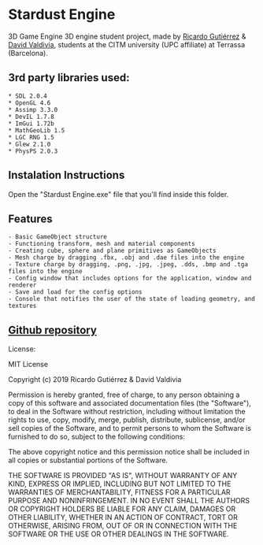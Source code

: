 # Stardust Engine
 3D Game Engine
3D engine student project, made by [Ricardo Gutiérrez](https://twitter.com/reRikarudo) & [David Valdivia](https://twitter.com/ValdiviaDev), students at the CITM university (UPC affiliate) at Terrassa (Barcelona).

## 3rd party libraries used:
	
	* SDL 2.0.4
	* OpenGL 4.6
	* Assimp 3.3.0
	* DevIL 1.7.8
	* ImGui 1.72b
	* MathGeoLib 1.5
	* LGC RNG 1.5
	* Glew 2.1.0
	* PhysPS 2.0.3

## Instalation Instructions
Open the "Stardust Engine.exe" file that you'll find inside this folder.

## Features
	- Basic GameObject structure
	- Functioning transform, mesh and material components
	- Creating cube, sphere and plane primitives as GameObjects
	- Mesh charge by dragging .fbx, .obj and .dae files into the engine
	- Texture charge by dragging, .png, .jpg, .jpeg, .dds, .bmp and .tga files into the engine
	- Config window that includes options for the application, window and renderer
	- Save and load for the config options
	- Console that notifies the user of the state of loading geometry, and textures

## [Github repository](https://github.com/ValdiviaDev/Stardust-Engine)

License:

MIT License

Copyright (c) 2019 Ricardo Gutiérrez & David Valdivia

Permission is hereby granted, free of charge, to any person obtaining a copy
of this software and associated documentation files (the "Software"), to deal
in the Software without restriction, including without limitation the rights
to use, copy, modify, merge, publish, distribute, sublicense, and/or sell
copies of the Software, and to permit persons to whom the Software is
furnished to do so, subject to the following conditions:

The above copyright notice and this permission notice shall be included in all
copies or substantial portions of the Software.

THE SOFTWARE IS PROVIDED "AS IS", WITHOUT WARRANTY OF ANY KIND, EXPRESS OR
IMPLIED, INCLUDING BUT NOT LIMITED TO THE WARRANTIES OF MERCHANTABILITY,
FITNESS FOR A PARTICULAR PURPOSE AND NONINFRINGEMENT. IN NO EVENT SHALL THE
AUTHORS OR COPYRIGHT HOLDERS BE LIABLE FOR ANY CLAIM, DAMAGES OR OTHER
LIABILITY, WHETHER IN AN ACTION OF CONTRACT, TORT OR OTHERWISE, ARISING FROM,
OUT OF OR IN CONNECTION WITH THE SOFTWARE OR THE USE OR OTHER DEALINGS IN THE
SOFTWARE.
  
